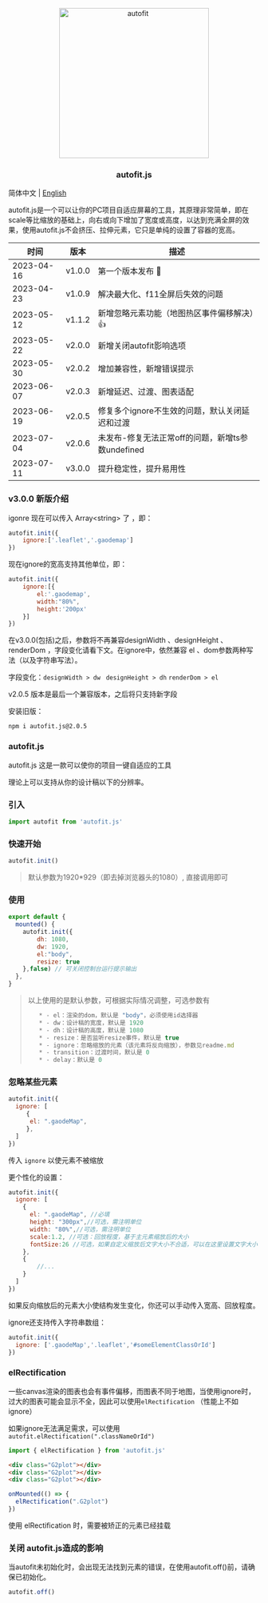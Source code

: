 
<p align="center">
  <a target="_blank" href="https://jshub.cn/">
  <img alt="autofit" src="https://raw.githubusercontent.com/995231030/autofit.js/master/autofit.png" width="300">
  </a>
</p>

<p align="center">
  <h3 align="center">autofit.js</h3>
</p>


简体中文 | [English](./readme.en.md)

autofit.js是一个可以让你的PC项目自适应屏幕的工具，其原理非常简单，即在scale等比缩放的基础上，向右或向下增加了宽度或高度，以达到充满全屏的效果，使用autofit.js不会挤压、拉伸元素，它只是单纯的设置了容器的宽高。




| 时间       | 版本   | 描述                                              |
| ---------- | ------ | ------------------------------------------------- |
| 2023-04-16 | v1.0.0 | 第一个版本发布 🥳                                  |
| 2023-04-23 | v1.0.9 | 解决最大化、f11全屏后失效的问题                   |
| 2023-05-12 | v1.1.2 | 新增忽略元素功能（地图热区事件偏移解决）👍         |
| 2023-05-22 | v2.0.0 | 新增关闭autofit影响选项                           |
| 2023-05-30 | v2.0.2 | 增加兼容性，新增错误提示                          |
| 2023-06-07 | v2.0.3 | 新增延迟、过渡、图表适配                          |
| 2023-06-19 | v2.0.5 | 修复多个ignore不生效的问题，默认关闭延迟和过渡    |
| 2023-07-04 | v2.0.6 | 未发布-修复无法正常off的问题，新增ts参数undefined |
| 2023-07-11 | v3.0.0 | 提升稳定性，提升易用性                            |

### v3.0.0 新版介绍

igonre 现在可以传入 Array\<string> 了 ，即：

```js
autofit.init({
	ignore:['.leaflet','.gaodemap']
})
```

现在ignore的宽高支持其他单位，即：

```js
autofit.init({
	ignore:[{
    	el:'.gaodemap',
        width:"80%",
        height:'200px'
    }]
})
```

在v3.0.0(包括)之后，参数将不再兼容designWidth 、designHeight 、renderDom ，字段变化请看下文。在ignore中，依然兼容 el 、dom参数两种写法（以及字符串写法）。



字段变化：`designWidth > dw ` `designHeight > dh` `renderDom > el`

v2.0.5 版本是最后一个兼容版本，之后将只支持新字段

安装旧版：

```shell
npm i autofit.js@2.0.5
```



### autofit.js

autofit.js 这是一款可以使你的项目一键自适应的工具

理论上可以支持从你的设计稿以下的分辨率。

### 引入

```js
import autofit from 'autofit.js'
```

### 快速开始

```js
autofit.init()
```

> 默认参数为1920*929（即去掉浏览器头的1080）, 直接调用即可

### 使用

```js
export default {  
  mounted() {
	autofit.init({
        dh: 1080,
        dw: 1920,
        el:"body",
        resize: true
    },false) // 可关闭控制台运行提示输出
  },
}
```

> 以上使用的是默认参数，可根据实际情况调整，可选参数有
>
> ```js
>    * - el：渲染的dom，默认是 "body"，必须使用id选择器 
>    * - dw：设计稿的宽度，默认是 1920 
>    * - dh：设计稿的高度，默认是 1080
>    * - resize：是否监听resize事件，默认是 true
>    * - ignore：忽略缩放的元素（该元素将反向缩放），参数见readme.md
>    * - transition：过渡时间，默认是 0
>    * - delay：默认是 0
> 
> ```

### 忽略某些元素

```js
autofit.init({
  ignore: [
     { 
      el: ".gaodeMap",
     },
  ]
})
```

传入 `ignore` 以使元素不被缩放

更个性化的设置：

```js
autofit.init({
  ignore: [
    {
      el: ".gaodeMap", //必填
      height: "300px",//可选，需注明单位
      width: "80%",//可选，需注明单位
      scale:1.2, //可选：回放程度，基于主元素缩放后的大小
      fontSize:26 //可选，如果自定义缩放后文字大小不合适，可以在这里设置文字大小
    },
    {
        //...
    }
  ]
})
```

如果反向缩放后的元素大小使结构发生变化，你还可以手动传入宽高、回放程度。

ignore还支持传入字符串数组：

```js
autofit.init({
  ignore: ['.gaodeMap','.leaflet','#someElementClassOrId']
})
```



### elRectification

一些canvas渲染的图表也会有事件偏移，而图表不同于地图，当使用ignore时，过大的图表可能会显示不全，因此可以使用`elRectification` （性能上不如ignore） 

如果ignore无法满足需求，可以使用 `autofit.elRectification(".classNameOrId")`

```js
import { elRectification } from 'autofit.js'
```

```html
<div class="G2plot"></div>
<div class="G2plot"></div>
<div class="G2plot"></div>
```

```js
onMounted(() => {
  elRectification(".G2plot")
})
```

使用 elRectification 时，需要被矫正的元素已经挂载

### 关闭 autofit.js造成的影响

当autofit未初始化时，会出现无法找到元素的错误，在使用autofit.off()前，请确保已初始化。

```js
autofit.off()
```

